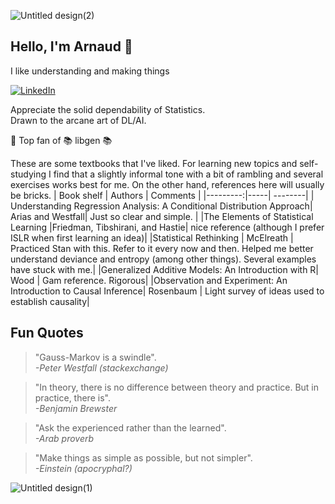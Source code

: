 ![Untitled design(2)](https://github.com/user-attachments/assets/7b46db88-bfca-4dd6-b42b-d47b7a0dc6f1)

## Hello, I'm Arnaud :wave:
I like understanding and making things

[![LinkedIn](https://img.shields.io/badge/linkedin-%230077B5.svg?style=for-the-badge&logo=linkedin&logoColor=white)](https://www.linkedin.com/in/arnaud-laprais-175993223/)


Appreciate the solid dependability of Statistics. <br>
Drawn to the arcane art of DL/AI. <br>

🥇 Top fan of 📚 libgen 📚

These are some textbooks that I've liked. For learning new topics and self-studying I find that a slightly informal tone with a bit of rambling and several exercises works best for me. On the other hand, references here will usually be bricks.
| Book shelf | Authors | Comments   |
|---------:|-----| --------|
| Understanding Regression Analysis: A Conditional Distribution Approach| Arias and Westfall| Just so clear and simple. |
|The Elements of Statistical Learning |Friedman, Tibshirani, and Hastie| nice reference (although I prefer ISLR when first learning an idea)|
|Statistical Rethinking | McElreath | Practiced Stan with this. Refer to it every now and then. Helped me better understand deviance and entropy (among other things). Several examples have stuck with me.|
|Generalized Additive Models: An Introduction with R| Wood | Gam reference. Rigorous|
|Observation and Experiment: An Introduction to Causal Inference| Rosenbaum | Light survey of ideas used to establish causality|

Fun Quotes
---
>"Gauss-Markov is a swindle".  
> _-Peter Westfall (stackexchange)_

>"In theory, there is no difference between theory and practice. But in
>practice, there is".  
> _-Benjamin Brewster_

> "Ask the experienced rather than the learned".  
>  _-Arab proverb_

> "Make things as simple as possible, but not simpler".  
>  _-Einstein (apocryphal?)_

![Untitled design(1)](https://github.com/user-attachments/assets/f558ea4f-4218-4a25-a900-8714a605f8a3)

<!--
**alaprais/alaprais** is a ✨ _special_ ✨ repository because its `README.md` (this file) appears on your GitHub profile.

Here are some ideas to get you started:

- 🔭 I’m currently working on ...
- 🌱 I’m currently learning ...
- 👯 I’m looking to collaborate on ...
- 🤔 I’m looking for help with ...
- 💬 Ask me about ...
- 📫 How to reach me: ...
- 😄 Pronouns: ...
- ⚡ Fun fact: ...
-->
